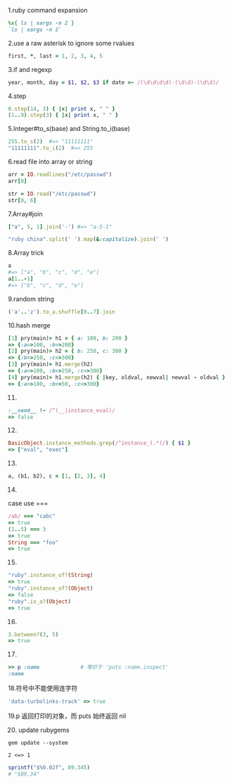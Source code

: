 1.ruby command expansion
```ruby
%x{ ls | xargs -n 2 }
`ls | xargs -n 2`
```
2.use a raw asterisk to ignore some rvalues
```ruby
first, *, last = 1, 2, 3, 4, 5
```
3.if and regexp
```ruby
year, month, day = $1, $2, $3 if date =~ /(\d\d\d\d)-(\d\d)-(\d\d)/
```
4.step
```ruby
0.step(14, 3) { |x| print x, " " }
(1..9).step(3) { |x| print x, " " }
```
5.Integer#to_s(base) and String.to_i(base)
```ruby
255.to_s(2)  #=> "11111111"
"11111111".to_i(2)  #=> 255
```

6.read file into array or string
```ruby
arr = IO.readlines("/etc/passwd")
arr[0]

str = IO.read("/etc/passwd")
str[0, 6]
```

7.Array#join
```ruby
["a", 5, 1].join('-') #=> "a-5-1"
```
```ruby
"ruby china".split(' ').map(&:capitalize).join(' ')
```

8.Array trick
```ruby
a
#=> ["a", "b", "c", "d", "e"]
a[1..-1]
#=> ["b", "c", "d", "e"]
```
9.random string
```ruby
('a'..'z').to_a.shuffle[0..7].join
```

10.hash merge
```ruby
[1] pry(main)> h1 = { a: 100, b: 200 }
=> {:a=>100, :b=>200}
[2] pry(main)> h2 = { b: 250, c: 300 }
=> {:b=>250, :c=>300}
[3] pry(main)> h1.merge(h2)
=> {:a=>100, :b=>250, :c=>300}
[4] pry(main)> h1.merge(h2) { |key, oldval, newval| newval - oldval }
=> {:a=>100, :b=>50, :c=>300}
```
11.
```ruby
:__send__ !~ /^(__|instance_eval)/
=> false
```

12.
```ruby
BasicObject.instance_methods.grep(/^instance_(.*)/) { $1 }
=> ["eval", "exec"]
```

13.
```ruby
a, (b1, b2), c = [1, [2, 3], 4]
```

14.
case use ===
```ruby
/ab/ === "cabc"
=> true
(1..5) === 3 
=> true
String === "foo"
=> true
```

15.
```ruby
"ruby".instance_of?(String)
=> true
"ruby".instance_of?(Object)
=> false
"ruby".is_a?(Object)
=> true
```

16.
```ruby
3.between?(3, 5)
=> true
```

17.
```ruby
>> p :name             # 等价于 'puts :name.inspect'
:name
```

18.符号中不能使用连字符
```ruby
'data-turbolinks-track' => true
```

19.p 返回打印的对象，而 puts 始终返回 nil

20. update rubygems
```shell
gem update --system
```

```2 <=> 1```

```ruby
sprintf("$%0.02f", 89.345)
# "$89.34"
```
